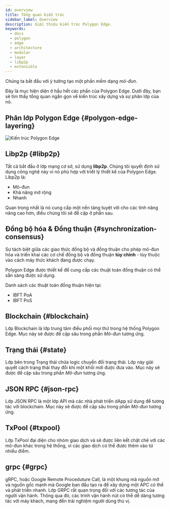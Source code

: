 ```yaml
---
id: overview
title: Tổng quan kiến trúc
sidebar_label: Overview
description: Giới thiệu kiến trúc Polygon Edge.
keywords:
  - docs
  - polygon
  - edge
  - architecture
  - modular
  - layer
  - libp2p
  - extensible
---
```


Chúng ta bắt đầu với ý tưởng tạo một phần mềm dạng *mô-đun*.

Đây là mục hiện diện ở hầu hết các phần của Polygon Edge. Dưới đây, bạn sẽ tìm thấy tổng quan ngắn gọn về kiến trúc xây dựng và sự phân lớp của nó.

## Phân lớp Polygon Edge {#polygon-edge-layering}

![Kiến trúc Polygon Edge](/img/edge/Architecture.jpg)

## Libp2p {#libp2p}

Tất cả bắt đầu ở lớp mạng cơ sở, sử dụng **libp2p**. Chúng tôi quyết định sử dụng công nghệ này vì nó phù hợp với triết lý thiết kế của Polygon Edge. Libp2p là:

- Mô-đun
- Khả năng mở rộng
- Nhanh

Quan trọng nhất là nó cung cấp một nền tảng tuyệt vời cho các tính năng nâng cao hơn, điều chúng tôi sẽ đề cập ở phần sau.


## Đồng bộ hóa & Đồng thuận {#synchronization-consensus}
Sự tách biệt giữa các giao thức đồng bộ và đồng thuận cho phép mô-đun hóa và triển khai các cơ chế đồng bộ và đồng thuận **tùy chỉnh** - tùy thuộc vào cách máy thức khách đang được chạy.

Polygon Edge được thiết kế để cung cấp các thuật toán đồng thuận có thể sẵn sàng được sử dụng.

Danh sách các thuật toán đồng thuận hiện tại:

* IBFT PoA
* IBFT PoS

## Blockchain {#blockchain}
Lớp Blockchain là lớp trung tâm điều phối mọi thứ trong hệ thống Polygon Edge. Mục này sẽ được đề cập sâu trong phần *Mô-đun* tương ứng.

## Trạng thái {#state}
Lớp bên trong Trạng thái chứa logic chuyển đổi trạng thái. Lớp này giải quyết cách trạng thái thay đổi khi một khối mới được đưa vào. Mục này sẽ được đề cập sâu trong phần *Mô-đun* tương ứng.

## JSON RPC {#json-rpc}
Lớp JSON RPC là một lớp API mà các nhà phát triển dApp sử dụng để tương tác với blockchain. Mục này sẽ được đề cập sâu trong phần *Mô-đun* tương ứng.

## TxPool {#txpool}
Lớp TxPool đại diện cho nhóm giao dịch và sẽ được liên kết chặt chẽ với các mô-đun khác trong hệ thống, vì các giao dịch có thể được thêm vào từ nhiều điểm.

## grpc {#grpc}
gRPC, hoặc Google Remote Proceduture Call, là một khung mã nguồn mở và nguồn gốc mạnh mà Google ban đầu tạo ra để xây dựng một APC có thể và phát triển nhanh. Lớp GRPC rất quan trọng đối với các tương tác của người vận hành. Thông qua đó, các trình vận hành nút có thể dễ dàng tương tác với máy khách, mang đến trải nghiệm người dùng thú vị.

